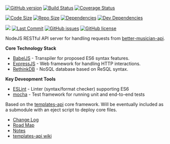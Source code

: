 [![GitHub version](https://badge.fury.io/gh/njhoffman%2Fbetter-musician-api.svg)](https://github.com/njhoffman/better-musician-api/releases)
[![Build Status](https://travis-ci.org/njhoffman/better-musician-api.svg?branch=master)](https://travis-ci.org/njhoffman/better-musician-api)
[![Coverage Status](https://coveralls.io/repos/github/njhoffman/better-musician-api/badge.svg?branch=master)](https://coveralls.io/github/njhoffman/better-musician-api?branch=master)

[![Code Size](https://img.shields.io/github/languages/code-size/njhoffman/better-musician-api.svg)](https://github.com/njhoffman/better-musician-api)
[![Repo Size](https://img.shields.io/github/repo-size/njhoffman/better-musician-api.svg)](https://github.com/njhoffman/better-musician-api)
[![Dependencies](https://img.shields.io/david/njhoffman/better-musician-api.svg)](https://github.com/njhoffman/better-musician-api)
[![Dev Dependencies](https://img.shields.io/david/dev/njhoffman/better-musician-api.svg)](https://github.com/njhoffman/better-musician-api)

[![](https://img.shields.io/github/commit-activity/y/njhoffman/better-musician-api.svg)](https://github.com/njhoffman/better-musician-api)
[![Last Commit](https://img.shields.io/github/last-commit/njhoffman/better-musician-api.svg)](https://github.com/njhoffman/better-musician-api)
[![GitHub issues](https://img.shields.io/github/issues/njhoffman/better-musician-api.svg)](https://github.com/njhoffman/better-musician-api/issues)
[![GitHub license](https://img.shields.io/github/license/njhoffman/better-musician-api.svg)](https://github.com/njhoffman/better-musician-api/blob/master/LICENSE.md)

<!---
TODO: Add badges for Uptime robot status, code climate maintainability, technical debt
-->

NodeJS RESTful API server for handling requests from [better-musician-api](https://github.com/njhoffman/better-musician-api).

**Core Technology Stack**

* [BabelJS](https://babeljs.io/) - Transpiler for proposed ES6 syntax features.
* [ExpressJS](http://expressjs.com/) - Web framework for handling HTTP interactions.
* [RethinkDB](https://www.rethinkdb.com) - NoSQL database based on ReSQL syntax.

**Key Deveopment Tools**

* [ESLint](https://eslint.org/) - Linter (syntax/format checker) supporting ES6
* [mocha](https://mochajs.org/) - Test framework for running unit and end-to-end tests

Based on the [templates-api](https://github.com/njhoffman/templates-api) core framework. Will be eventually included as a submodule with an eject script to deploy core files.

* [Change Log](https://github.com/njhoffman/better-musician-api/tree/master/CHANGELOG.md)
* [Road Map](https://github.com/njhoffman/better-musician-api/tree/master/docs/ROADMAP.md)
* [Notes](https://github.com/njhoffman/better-musician-api/tree/master/docs/NOTES.md)
* [templates-api wiki](https://github.com/njhoffman/templates-api/wiki)
